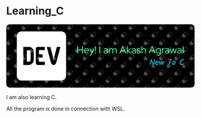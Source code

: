 # Learning_C
![Header](./LEARNING_C.png)

I am also learning C.

All the program is done in connection with WSL.
